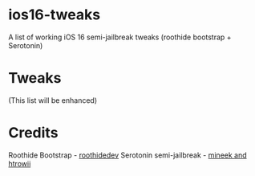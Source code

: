 # ios16-tweaks
A list of working iOS 16 semi-jailbreak tweaks (roothide bootstrap + Serotonin)
# Tweaks
(This list will be enhanced)
# Credits
Roothide Bootstrap - [roothidedev](https://github.com/roothide/Bootstrap)
Serotonin semi-jailbreak - [mineek and htrowii](https://github.com/mineekdev/Serotonin)
